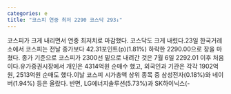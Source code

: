 ```yaml
---
categories: e
title: "코스피 연중 최저 2290 코스닥 293↓"
---
```

코스피가 크게 내리면서 연중 최저치로 마감했다. 코스닥도 크게 내렸다.23일 한국거레소에서 코스피는 전날 종가보다 42.31포인트(p)(1.81%) 하락한 2290.00으로 장을 마쳤다. 종가 기준으로 코스피가 2300선 밑으로 내려간 것은 7월 6일 2292.01 이후 처음이다.유가증권시장에서 개인은 4314억원 순매수 했고, 외국인과 기관은 각각 1902억원, 2513억원 순매도 했다.이날 코스피 시가총액 상위 종목 중 삼성전자(0.18%)와 네이버(1.94%) 등은 올랐다. 반면, LG에너지솔루션(5.73%)과 SK하이닉스(-